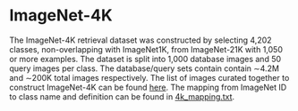 # ImageNet-4K
The ImageNet-4K retrieval dataset was constructed by selecting 4,202 classes, non-overlapping with ImageNet1K, from ImageNet-21K with 1,050 or more examples. The dataset is split into 1,000 database images and 50 query images per class. 
The database/query sets contain contain ∼4.2M and ∼200K total images respectively.
The list of images curated together to construct ImageNet-4K can be found [here](https://drive.google.com/drive/u/1/folders/1HFg0FzC5bJgG9h1EShhl1mBgsqpIEydT). The mapping from ImageNet ID to class name and definition can be found in [4k_mapping.txt](4k_mapping.txt).
